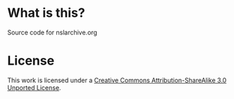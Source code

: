 # What is this?
Source code for nslarchive.org

# License

This work is licensed under a [Creative Commons Attribution-ShareAlike 3.0 Unported License](http://creativecommons.org/licenses/by-sa/3.0/).
